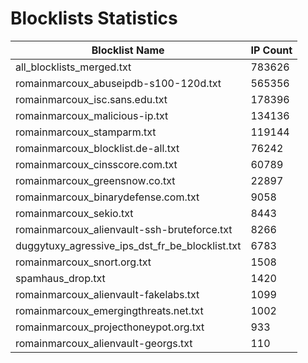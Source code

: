 # Blocklists Statistics
| Blocklist Name | IP Count |
|----|----|
| all_blocklists_merged.txt | 783626 |
| romainmarcoux_abuseipdb-s100-120d.txt | 565356 |
| romainmarcoux_isc.sans.edu.txt | 178396 |
| romainmarcoux_malicious-ip.txt | 134136 |
| romainmarcoux_stamparm.txt | 119144 |
| romainmarcoux_blocklist.de-all.txt | 76242 |
| romainmarcoux_cinsscore.com.txt | 60789 |
| romainmarcoux_greensnow.co.txt | 22897 |
| romainmarcoux_binarydefense.com.txt | 9058 |
| romainmarcoux_sekio.txt | 8443 |
| romainmarcoux_alienvault-ssh-bruteforce.txt | 8266 |
| duggytuxy_agressive_ips_dst_fr_be_blocklist.txt | 6783 |
| romainmarcoux_snort.org.txt | 1508 |
| spamhaus_drop.txt | 1420 |
| romainmarcoux_alienvault-fakelabs.txt | 1099 |
| romainmarcoux_emergingthreats.net.txt | 1002 |
| romainmarcoux_projecthoneypot.org.txt | 933 |
| romainmarcoux_alienvault-georgs.txt | 110 |
